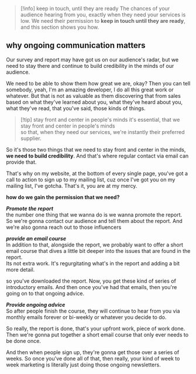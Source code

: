 

> [!info] keep in touch, until they are ready
> The chances of your audience hearing from you, exactly when they need your services is low.
> We need their permission to **keep in touch until they are ready**, and this section shows you how.

## why ongoing communication matters 

Our survey and report may have got us on our audience's radar, but we need to stay there and continue to build credibility in the minds of our audience.

We need to be able to show them how great we are, okay? Then you can tell somebody, yeah, I'm an amazing developer, I do all this great work or whatever. But that is not as valuable as them discovering that from sales based on what they've learned about you, what they've heard about you, what they've read, that you've said, those kinds of things.

>[!tip] stay front and center in people's minds 
>it's essential, that we stay front and center in people's minds\
>so that, when they need our services, we're instantly their preferred supplier.

So it's those two things that we need to stay front and center in the minds, **we need to build credibility**. And that's where regular contact via email can provide that.

That's why on my website, at the bottom of every single page, you've got a call to action to sign up to my mailing list, cuz once I've got you on my mailing list, I've gotcha. That's it, you are at my mercy. 

**how do we gain the permission that we need?**

***Promote the report***\
the number one thing that we wanna do is we wanna promote the report.\
So we're gonna contact our audience and tell them about the report. And we're also gonna reach out to those influencers

***provide an email course***\
In addition to that, alongside the report, we probably want to offer a short email course that dives a little bit deeper into the issues that are found in the report. \
Its not extra work. It's regurgitating what's in the report and adding a bit more detail.

so you've downloaded the report. Now, you get these kind of series of introductory emails. And then once you've had that emails, then you're going on to that ongoing advice.

***Provide ongoing advice***\
So after people finish the course, they will continue to hear from you via monthly emails forever or bi-weekly or whatever you decide to do.

So really, the report is done, that's your upfront work, piece of work done. Then we're gonna put together a short email course that only ever needs to be done once.

And then when people sign up, they're gonna get those over a series of weeks. So once you've done all of that, then really, your kind of week to week marketing is literally just doing those ongoing newsletters.




